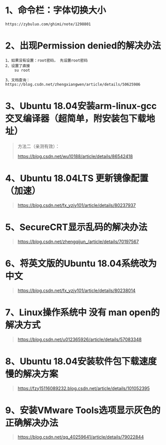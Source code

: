 # 1、命令栏：字体切换大小

~~~
https://zybuluo.com/ghimi/note/1298801
~~~



# 2、出现Permission denied的解决办法

~~~
1、如果没有设置：root密码， 先设置root密码
2、设置了直接
	su root 

3、文档查询：https://blog.csdn.net/zhengxiangwen/article/details/50625986
~~~



# 3、Ubuntu 18.04安装arm-linux-gcc交叉编译器（超简单，附安装包下载地址）

>方法二（亲测有效）：
>
>https://blog.csdn.net/wu10188/article/details/86542418



# 4、Ubuntu 18.04LTS 更新镜像配置（加速）

> https://blog.csdn.net/fx_yzjy101/article/details/80237937



# 5、SecureCRT显示乱码的解决办法

> https://blog.csdn.net/zhengqijun_/article/details/70197567



# 6、将英文版的Ubuntu 18.04系统改为中文

> https://blog.csdn.net/fx_yzjy101/article/details/80238014



# 7、Linux操作系统中 没有 man open的解决方式

> https://blog.csdn.net/u012365926/article/details/57083348



# 8、Ubuntu 18.04安装软件包下载速度慢的解决方案

> https://fzy15116089232.blog.csdn.net/article/details/101052395



# 9、安装VMware Tools选项显示灰色的正确解决办法

> https://blog.csdn.net/qq_40259641/article/details/79022844



